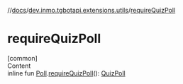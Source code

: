 //[docs](../../index.md)/[dev.inmo.tgbotapi.extensions.utils](index.md)/[requireQuizPoll](require-quiz-poll.md)



# requireQuizPoll  
[common]  
Content  
inline fun [Poll](../dev.inmo.tgbotapi.types.polls/-poll/index.md).[requireQuizPoll](require-quiz-poll.md)(): [QuizPoll](../dev.inmo.tgbotapi.types.polls/-quiz-poll/index.md)  



